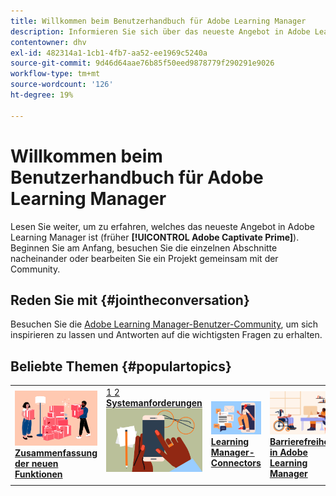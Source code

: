 ```yaml
---
title: Willkommen beim Benutzerhandbuch für Adobe Learning Manager
description: Informieren Sie sich über das neueste Angebot in Adobe Learning Manager (früher Adobe Captivate Prime). Beginnen Sie am Anfang, besuchen Sie die einzelnen Abschnitte nacheinander oder bearbeiten Sie ein Projekt gemeinsam mit der Community.
contentowner: dhv
exl-id: 482314a1-1cb1-4fb7-aa52-ee1969c5240a
source-git-commit: 9d46d64aae76b85f50eed9878779f290291e9026
workflow-type: tm+mt
source-wordcount: '126'
ht-degree: 19%

---
```


# Willkommen beim Benutzerhandbuch für Adobe Learning Manager

Lesen Sie weiter, um zu erfahren, welches das neueste Angebot in Adobe Learning Manager ist (früher **[!UICONTROL Adobe Captivate Prime]**). Beginnen Sie am Anfang, besuchen Sie die einzelnen Abschnitte nacheinander oder bearbeiten Sie ein Projekt gemeinsam mit der Community.

## Reden Sie mit {#jointheconversation}

Besuchen Sie die [Adobe Learning Manager-Benutzer-Community](https://community.adobe.com/t5/adobe-learning-manager/ct-p/ct-captivate-prime?page=1&amp;sort=latest_replies&amp;lang=all&amp;tabid=all), um sich inspirieren zu lassen und Antworten auf die wichtigsten Fragen zu erhalten.

## Beliebte Themen {#populartopics}

<table style="table-layout:fixed">
 <tbody>
  <tr>
   <td>
    <a href="whats-new.md">
    <img alt="Neue Funktionen" src="assets/prime-new.jpeg">
    </a>
    <div>
    <a href="whats-new.md"><strong>Zusammenfassung der neuen Funktionen</strong></a>
    </div>
   </td>
   <td>
    <a href="system-requirements.md">
    1
    2
    <a href="whats-new.md"><strong>Systemanforderungen </strong></a><img alt="Systemanforderungen" src="assets/prime-reqs.jpeg"></a>
    </p>
   </td>
   <td>
    <a href="integration-admin/feature-summary/connectors.md">
    <img alt="Connector" src="assets/prime-connector.jpeg">
    </a>
    <div>
    <a href="integration-admin/feature-summary/connectors.md"><strong>Learning Manager-Connectors</strong></a>
    </div>
   </td>
   <td>
    <a href="accessibility-learning-manager.md">
    <img alt="Zugänglichkeit" src="assets/prime-accessibility.jpeg">
    </a>
    <div>
    <a href="accessibility-learning-manager.md"><strong>Barrierefreiheit in Adobe Learning Manager</strong></a>
    </div>
   </td>
  </tr>
 </tbody>
</table>
